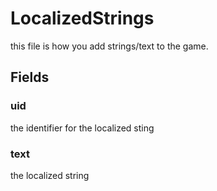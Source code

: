 # LocalizedStrings

this file is how you add strings/text to the game.

## Fields

### uid

the identifier for the localized sting

### text

the localized string